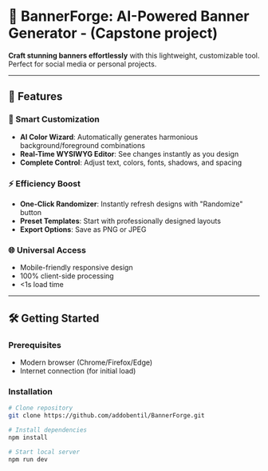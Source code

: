 # 🚀 BannerForge: AI-Powered Banner Generator - (Capstone project)

**Craft stunning banners effortlessly** with this lightweight, customizable tool. Perfect for social media or personal projects.

---

## 🌟 Features

### 🎨 Smart Customization

- **AI Color Wizard**: Automatically generates harmonious background/foreground combinations
- **Real-Time WYSIWYG Editor**: See changes instantly as you design
- **Complete Control**: Adjust text, colors, fonts, shadows, and spacing

### ⚡ Efficiency Boost

- **One-Click Randomizer**: Instantly refresh designs with "Randomize" button
- **Preset Templates**: Start with professionally designed layouts
- **Export Options**: Save as PNG or JPEG

### 🌐 Universal Access

- Mobile-friendly responsive design
- 100% client-side processing
- <1s load time

---

## 🛠️ Getting Started

### Prerequisites

- Modern browser (Chrome/Firefox/Edge)
- Internet connection (for initial load)

### Installation

```bash
# Clone repository
git clone https://github.com/addobentil/BannerForge.git

# Install dependencies
npm install

# Start local server
npm run dev
```
